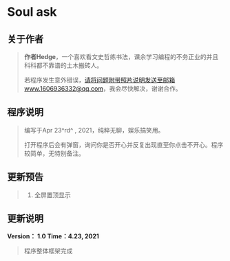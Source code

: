 # Soul ask

## 关于作者

> **作者Hedge**，一个喜欢看文史哲练书法，课余学习编程的不务正业的并且科科都不靠谱的土木搬砖人。
>
> 若程序发生意外错误，请将问题附带照片说明发送至邮箱www.1606936332@qq.com，我会尽快解决，谢谢合作。



## 程序说明

> 编写于Apr 23^rd^ , 2021，纯粹无聊，娱乐搞笑用。
>
> 打开程序后会有弹窗，询问你是否开心并反复出现直至你点击不开心。程序较简单，无特别备注。



## 更新预告

> 1. 全屏置顶显示
> 



## 更新说明

**Version： 1.0	Time：4.23, 2021**

> 程序整体框架完成
